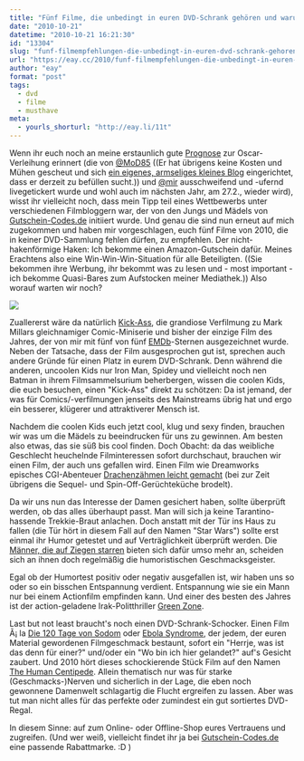 ```yaml
---
title: "Fünf Filme, die unbedingt in euren DVD-Schrank gehören und warum sie das tun"
date: "2010-10-21"
datetime: "2010-10-21 16:21:30"
id: "13304"
slug: "funf-filmempfehlungen-die-unbedingt-in-euren-dvd-schrank-gehoren-und-warum-sie-das-tun"
url: "https://eay.cc/2010/funf-filmempfehlungen-die-unbedingt-in-euren-dvd-schrank-gehoren-und-warum-sie-das-tun/"
author: "eay"
format: "post"
tags:
  - dvd
  - filme
  - musthave
meta:
  - yourls_shorturl: "http://eay.li/11t"
---
```


Wenn ihr euch noch an meine erstaunlich gute [Prognose](//eay.cc/2010/oscar-prognose-2010/) zur Oscar-Verleihung erinnert (die von [@MoD85](http://twitter.com/MoD85) ((Er hat übrigens keine Kosten und Mühen gescheut und sich [ein eigenes, armseliges kleines Blog](http://blogfarm.phil-fak.uni-duesseldorf.de/mod85/) eingerichtet, dass er derzeit zu befüllen sucht.)) und [@mir](http://twitter.com/Eay) ausschweifend und -ufernd livegetickert wurde und wohl auch im nächsten Jahr, am 27.2., wieder wird), wisst ihr vielleicht noch, dass mein Tipp teil eines Wettbewerbs unter verschiedenen Filmbloggern war, der von den Jungs und Mädels von [Gutschein-Codes.de](http://www.gutschein-codes.de/) initiiert wurde. Und genau die sind nun erneut auf mich zugekommen und haben mir vorgeschlagen, euch fünf Filme von 2010, die in keiner DVD-Sammlung fehlen dürfen, zu empfehlen. Der nicht-hakenförmige Haken: Ich bekomme einen Amazon-Gutschein dafür. Meines Erachtens also eine Win-Win-Win-Situation für alle Beteiligten. ((Sie bekommen ihre Werbung, ihr bekommt was zu lesen und - most important - ich bekomme Quasi-Bares zum Aufstocken meiner Mediathek.)) Also worauf warten wir noch?

![](https://eay.cc/uploads/2010/filmempfehlungen.jpg)

Zuallererst wäre da natürlich [Kick-Ass](//eay.cc/2010/review-rundumschlag-9-teil-2/), die grandiose Verfilmung zu Mark Millars gleichnamiger Comic-Miniserie und bisher der einzige Film des Jahres, der von mir mit fünf von fünf [EMDb](http://eay.cc/emdb/)\-Sternen ausgezeichnet wurde. Neben der Tatsache, dass der Film ausgesprochen gut ist, sprechen auch andere Gründe für einen Platz in eurem DVD-Schrank. Denn während die anderen, uncoolen Kids nur Iron Man, Spidey und vielleicht noch nen Batman in ihrem Filmsammelsurium beherbergen, wissen die coolen Kids, die euch besuchen, einen "Kick-Ass" direkt zu schötzen: Da ist jemand, der was für Comics/-verfilmungen jenseits des Mainstreams übrig hat und ergo ein besserer, klügerer und attraktiverer Mensch ist.

Nachdem die coolen Kids euch jetzt cool, klug und sexy finden, brauchen wir was um die Mädels zu beeindrucken für uns zu gewinnen. Am besten also etwas, das sie süß bis cool finden. Doch Obacht: da das weibliche Geschlecht heuchelnde Filminteressen sofort durchschaut, brauchen wir einen Film, der auch uns gefallen wird. Einen Film wie Dreamworks episches CGI-Abenteuer [Drachenzähmen leicht gemacht](//eay.cc/2010/review-rundumschlag-9-teil-1/) (bei zur Zeit übrigens die Sequel- und Spin-Off-Gerüchteküche brodelt).

Da wir uns nun das Interesse der Damen gesichert haben, sollte überprüft werden, ob das alles überhaupt passt. Man will sich ja keine Tarantino-hassende Trekkie-Braut anlachen. Doch anstatt mit der Tür ins Haus zu fallen (die Tür hört in diesem Fall auf den Namen "Star Wars") sollte erst einmal ihr Humor getestet und auf Verträglichkeit überprüft werden. Die [Männer, die auf Ziegen starren](//eay.cc/2010/review-rundumschlag-9-teil-1/) bieten sich dafür umso mehr an, scheiden sich an ihnen doch regelmäßig die humoristischen Geschmacksgeister.

Egal ob der Humortest positiv oder negativ ausgefallen ist, wir haben uns so oder so ein bisschen Entspannung verdient. Entspannung wie sie ein Mann nur bei einem Actionfilm empfinden kann. Und einer des besten des Jahres ist der action-geladene Irak-Politthriller [Green Zone](//eay.cc/2010/review-rundumschlag-9-teil-1/).

Last but not least braucht's noch einen DVD-Schrank-Schocker. Einen Film Ã¡ la [Die 120 Tage von Sodom](http://de.wikipedia.org/wiki/Die_120_Tage_von_Sodom_%28Film%29) oder [Ebola Syndrome](//eay.cc/2008/ebola-lets-spread-it-together/), der jedem, der euren Material gewordenen Filmgeschmack bestaunt, sofort ein "Herrje, was ist das denn für einer?" und/oder ein "Wo bin ich hier gelandet?" auf's Gesicht zaubert. Und 2010 hört dieses schockierende Stück Film auf den Namen [The Human Centipede](http://de.wikipedia.org/wiki/The_Human_Centipede_%28First_Sequence%29). Allein thematisch nur was für starke (Geschmacks-)Nerven und sicherlich in der Lage, die eben noch gewonnene Damenwelt schlagartig die Flucht ergreifen zu lassen. Aber was tut man nicht alles für das perfekte oder zumindest ein gut sortiertes DVD-Regal.

In diesem Sinne: auf zum Online- oder Offline-Shop eures Vertrauens und zugreifen. (Und wer weiß, vielleicht findet ihr ja bei [Gutschein-Codes.de](http://www.gutschein-codes.de/) eine passende Rabattmarke. :D )
